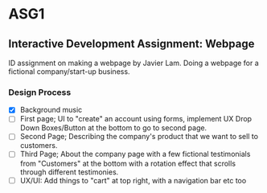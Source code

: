# ASG1
## Interactive Development Assignment: Webpage
ID assignment on making a webpage by Javier Lam. Doing a webpage for a fictional company/start-up business.

### Design Process
- [x] Background music 
- [ ] First page; UI to "create" an account using forms, implement UX Drop Down Boxes/Button at the bottom to go to second page.
- [ ] Second Page; Describing the company's product that we want to sell to customers.
- [ ] Third Page; About the company page with a few fictional testimonials from "Customers" at the bottom with a rotation effect that scrolls through different testimonies. 
- [ ] UX/UI: Add things to "cart" at top right, with a navigation bar etc too
